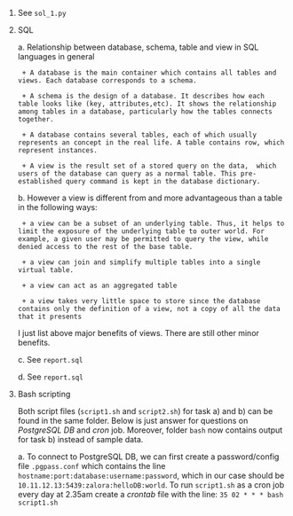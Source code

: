 1. See `sol_1.py`

2. SQL
	
	a. Relationship between database, schema, table and view in SQL	languages in general

		+ A database is the main container which contains all tables and views. Each database corresponds to a schema.

		+ A schema is the design of a database. It describes how each table looks like (key, attributes,etc). It shows the relationship among tables in a database, particularly how the tables connects together. 

		+ A database contains several tables, each of which usually represents an concept in the real life. A table contains row, which represent instances.

		+ A view is the result set of a stored query on the data,  which users of the database can query as a normal table. This pre-established query command is kept in the database dictionary.
	
	b. However a view is different from and more advantageous than a table in the following ways:

		+ a view can be a subset of an underlying table. Thus, it helps to limit the exposure of the underlying table to outer world. For example, a given user may be permitted to query the view, while denied access to the rest of the base table.
		
		+ a view can join and simplify multiple tables into a single virtual table.
		
		+ a view can act as an aggregated table
		
		+ a view takes very little space to store since the database contains only the definition of a view, not a copy of all the data that it presents
		
	I just list  above major benefits of views. There are still other minor benefits. 
		
 
		

	c. See `report.sql`
	
	d. See `report.sql`
3.  Bash scripting

	Both script files (`script1.sh` and `script2.sh`) for task a) and b) can be found in the same folder. Below is just 		answer for questions on _PostgreSQL DB_ and _cron_ job. Moreover, folder `bash` now contains output for task b) instead of sample data.

	a. 	To connect to PostgreSQL DB, we can first create a password/config file `.pgpass.conf` which contains the line 				`hostname:port:database:username:password`, which in our case should be `10.11.12.13:5439:zalora:helloDB:world`.
			To run `script1.sh` as a cron job every day at 2.35am create a _crontab_ file with the line: `35 02 * * * bash 					script1.sh`




